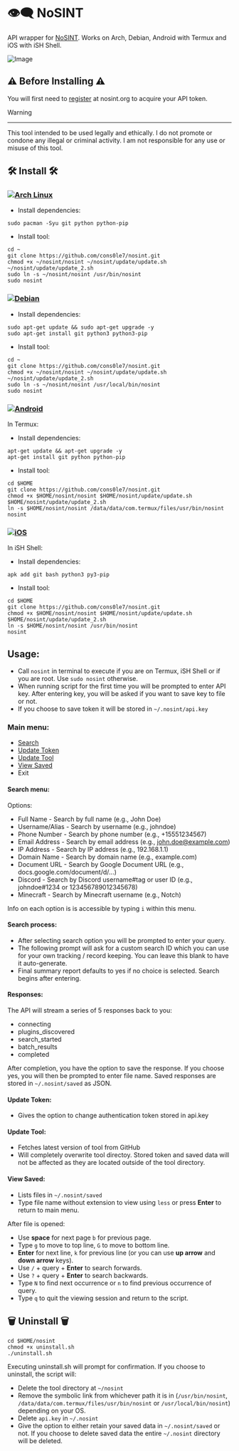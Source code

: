 # 👁️‍🗨️ NoSINT 
API wrapper for [NoSINT](https://nosint.org). Works on Arch, Debian, Android with Termux and iOS with iSH Shell.

![Image](https://github.com/user-attachments/assets/86ba8d86-d079-47ba-a7d9-fdd64b0a0c8c)

## ⚠️ Before Installing ⚠️
You will first need to [register](https://nosint.org/auth/register) at nosint.org to acquire your API token. 
> [!Warning]
> ___
> This tool intended to be used legally and ethically. I do not promote or condone any illegal or criminal activity. I am not responsible for any use or misuse of this tool. 


## 🛠️ Install 🛠️

### [![Arch Linux](https://img.shields.io/badge/Arch%20Linux-%230C8BDC?style=for-the-badge&logo=arch-linux&logoColor=white)](#)
- Install dependencies: 
```
sudo pacman -Syu git python python-pip
```
- Install tool: 
```
cd ~
git clone https://github.com/cons0le7/nosint.git
chmod +x ~/nosint/nosint ~/nosint/update/update.sh ~/nosint/update/update_2.sh
sudo ln -s ~/nosint/nosint /usr/bin/nosint
sudo nosint
```

### [![Debian](https://img.shields.io/badge/Debian-A81D33?style=for-the-badge&logo=debian&logoColor=fff)](#)
- Install dependencies: 
```
sudo apt-get update && sudo apt-get upgrade -y
sudo apt-get install git python3 python3-pip
```
- Install tool: 
```
cd ~
git clone https://github.com/cons0le7/nosint.git
chmod +x ~/nosint/nosint ~/nosint/update/update.sh ~/nosint/update/update_2.sh
sudo ln -s ~/nosint/nosint /usr/local/bin/nosint
sudo nosint
```

### [![Android](https://img.shields.io/badge/Android-3DDC84?style=for-the-badge&logo=android&logoColor=white)](#)
In Termux: 
- Install dependencies: 
```
apt-get update && apt-get upgrade -y
apt-get install git python python-pip
```
- Install tool: 
```
cd $HOME
git clone https://github.com/cons0le7/nosint.git
chmod +x $HOME/nosint/nosint $HOME/nosint/update/update.sh $HOME/nosint/update/update_2.sh 
ln -s $HOME/nosint/nosint /data/data/com.termux/files/usr/bin/nosint
nosint
```
### [![iOS](https://img.shields.io/badge/iOS-000000?style=for-the-badge&logo=apple&logoColor=white)](#)
In iSH Shell: 
- Install dependencies: 
```
apk add git bash python3 py3-pip 
```
- Install tool: 
```
cd $HOME
git clone https://github.com/cons0le7/nosint.git
chmod +x $HOME/nosint/nosint $HOME/nosint/update/update.sh $HOME/nosint/update/update_2.sh 
ln -s $HOME/nosint/nosint /usr/bin/nosint
nosint
```
## Usage: 
- Call `nosint` in terminal to execute if you are on Termux, iSH Shell or if you are root. Use `sudo nosint` otherwise. 
- When running script for the first time you will be prompted to enter API key. After entering key, you will be asked if you want to save key to file or not.
- If you choose to save token it will be stored in `~/.nosint/api.key`

### Main menu: 
- [Search](https://github.com/cons0le7/nosint?tab=readme-ov-file#search-menu)
- [Update Token](https://github.com/cons0le7/nosint?tab=readme-ov-file#update-token)
- [Update Tool](https://github.com/cons0le7/nosint?tab=readme-ov-file#update-tool)
- [View Saved](https://github.com/cons0le7/nosint?tab=readme-ov-file#view-saved)
- Exit

#### Search menu:  
Options: 
- Full Name - Search by full name (e.g., John Doe)
- Username/Alias - Search by username (e.g., johndoe)
- Phone Number - Search by phone number (e.g., +15551234567)
- Email Address - Search by email address (e.g., john.doe@example.com)
- IP Address - Search by IP address (e.g., 192.168.1.1)
- Domain Name - Search by domain name (e.g., example.com)
- Document URL - Search by Google Document URL (e.g., docs.google.com/document/d/...)
- Discord - Search by Discord username#tag or user ID (e.g., johndoe#1234 or 123456789012345678)
- Minecraft - Search by Minecraft username (e.g., Notch)

Info on each option is is accessible by typing `i` within this menu.

#### Search process: 
- After selecting search option you will be prompted to enter your query.  
- The following prompt will ask for a custom search ID which you can use for your own tracking / record keeping. You can leave this blank to have it auto-generate.
- Final summary report defaults to yes if no choice is selected. Search begins after entering.

####  Responses: 
The API will stream a series of 5 responses back to you: 
- connecting
- plugins_discovered
- search_started
- batch_results
- completed

After completion, you have the option to save the response. If you choose yes, you will then be prompted to enter file name. Saved responses are stored in `~/.nosint/saved` as JSON. 

#### Update Token: 
- Gives the option to change  authentication token stored in api.key

#### Update Tool: 
- Fetches latest version of tool from GitHub
- Will completely overwrite tool directoy. Stored token and saved data will not be affected as they are located outside of the tool directory.

#### View Saved: 
- Lists files in `~/.nosint/saved`
- Type file name without extension to view using `less` or press **Enter** to return to main menu.

After file is opened: 
- Use **space** for next page `b` for previous page.
- Type `g` to move to top line, `G` to move to bottom line.
- **Enter** for next line, `k` for previous line (or you can use **up arrow** and **down arrow** keys).
- Use `/` + query + **Enter** to search forwards.
- Use `?` + query + **Enter** to search backwards.
- Type `N` to find next occurrence or `n` to find previous occurrence of query.
- Type `q` to quit the viewing session and return to the script. 


## 🗑️ Uninstall 🗑️
```
cd $HOME/nosint
chmod +x uninstall.sh
./uninstall.sh
```
Executing uninstall.sh will prompt for confirmation. If you choose to uninstall, the script will: 
- Delete the tool directory at `~/nosint`
- Remove the symbolic link from whichever path it is in (`/usr/bin/nosint`, `/data/data/com.termux/files/usr/bin/nosint` or `/usr/local/bin/nosint`) depending on your OS.
- Delete `api.key` in `~/.nosint`
- Give the option to either retain your saved data in `~/.nosint/saved` or not. If you choose to delete saved data the entire `~/.nosint` directory will be deleted.
